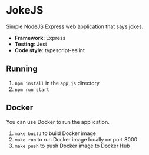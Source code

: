 # JokeJS

Simple NodeJS Express web application that says jokes.

- **Framework**: Express
- **Testing**: Jest
- **Code style**: typescript-eslint

## Running

1. `npm install` in the `app_js` directory
1. `npm run start`

## Docker

You can use Docker to run the application.

1. `make build` to build Docker image
1. `make run` to run Docker image locally on port 8000
1. `make push` to push Docker image to Docker Hub
